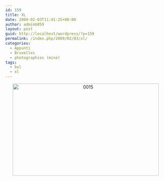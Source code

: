 ```yaml
---
id: 159
title: XL
date: 2009-02-03T11:41:25+00:00
author: admin6059
layout: post
guid: http://localhost/wordpress/?p=159
permalink: /index.php/2009/02/03/xl/
categories:
  - Appunti
  - Bruxelles
  - photographies (mine)
tags:
  - bxl
  - xl
---
```

<p style="text-align: center;">
  <a href="http://blog.martasmaldone.com/wp-uploads/2009/06/xl.jpg"></a><a href="http://blog.martasmaldone.eu/wp-content/uploads/2009/02/0015.jpg"><img class="aligncenter size-full wp-image-1984" title="0015" src="http://blog.martasmaldone.eu/wp-content/uploads/2009/02/0015.jpg" alt="0015" width="459" height="288" srcset="http://blog.martasmaldone.eu/wp-content/uploads/2009/02/0015.jpg 510w, http://blog.martasmaldone.eu/wp-content/uploads/2009/02/0015-300x188.jpg 300w" sizes="(max-width: 459px) 100vw, 459px" /></a>
</p>